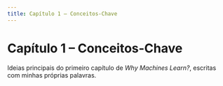 ```yaml
---
title: Capítulo 1 – Conceitos-Chave
---
```


# Capítulo 1 – Conceitos-Chave

Ideias principais do primeiro capítulo de _Why Machines Learn?_, escritas com minhas próprias palavras.
